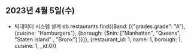 ## 2023년 4월 5일(수)

- 빅데이터 시스템 설계
  db.restaurants.find({$and: [{"grades.grade": "A"}, {cuisine: "Hamburgers"}, {borough: {$nin: ["Manhattan", "Queens", "Staten Island" , "Bronx"] }}]}, {restaurant_id: 1, name: 1, borough: 1, cuisine: 1, \_id:0})
